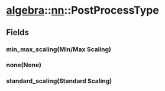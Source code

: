 # [algebra](/libs/algebra/)::[nn](/libs/algebra/nn/)::PostProcessType

## Fields

### min_max_scaling(Min/Max Scaling)

### none(None)

### standard_scaling(Standard Scaling)
